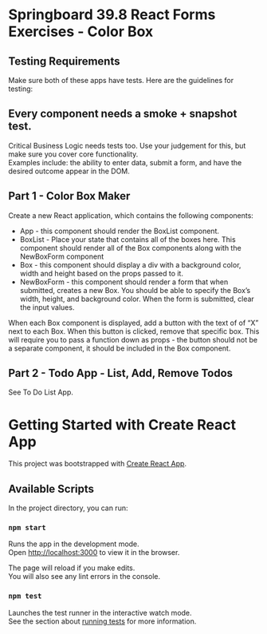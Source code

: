 # Springboard 39.8 React Forms Exercises - Color Box

## Testing Requirements
Make sure both of these apps have tests. Here are the guidelines for testing:

## Every component needs a smoke + snapshot test.
Critical Business Logic needs tests too. Use your judgement for this, but make sure you cover core functionality.  
Examples include: the ability to enter data, submit a form, and have the desired outcome appear in the DOM.

## Part 1 - Color Box Maker
Create a new React application, which contains the following components:

* App - this component should render the BoxList component.  
* BoxList - Place your state that contains all of the boxes here. This component should render all of the Box components along with the NewBoxForm component  
* Box - this component should display a div with a background color, width and height based on the props passed to it.  
* NewBoxForm - this component should render a form that when submitted, creates a new Box. You should be able to specify the Box’s width, height, and background color. When the form is submitted, clear the input values.  

When each Box component is displayed, add a button with the text of of “X” next to each Box. When this button is clicked, remove that specific box. This will require you to pass a function down as props - the button should not be a separate component, it should be included in the Box component.  

## Part 2 - Todo App - List, Add, Remove Todos
See To Do List App.



# Getting Started with Create React App

This project was bootstrapped with [Create React App](https://github.com/facebook/create-react-app).

## Available Scripts

In the project directory, you can run:

### `npm start`

Runs the app in the development mode.\
Open [http://localhost:3000](http://localhost:3000) to view it in the browser.

The page will reload if you make edits.\
You will also see any lint errors in the console.

### `npm test`

Launches the test runner in the interactive watch mode.\
See the section about [running tests](https://facebook.github.io/create-react-app/docs/running-tests) for more information.

